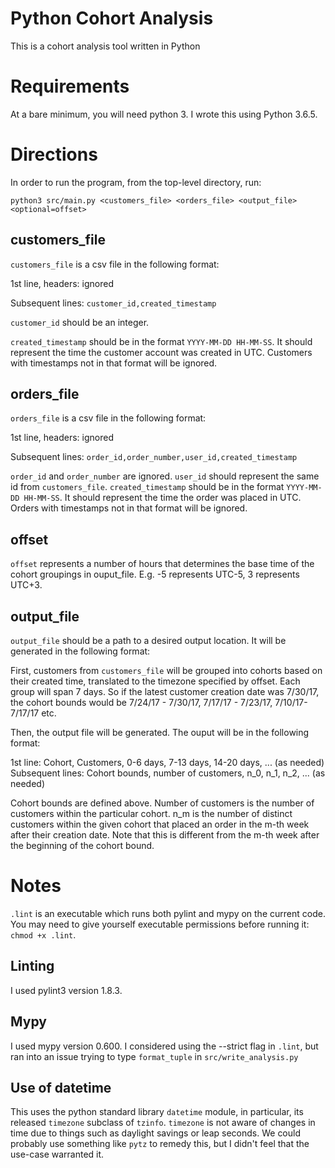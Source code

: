 # Python Cohort Analysis

This is a cohort analysis tool written in Python 

# Requirements
At a bare minimum, you will need python 3. I wrote this using Python 3.6.5.

# Directions
In order to run the program, from the top-level directory, run:

`python3 src/main.py <customers_file> <orders_file> <output_file> <optional=offset>`

## customers_file
`customers_file` is a csv file in the following format:

1st line, headers: ignored

Subsequent lines: `customer_id,created_timestamp`

`customer_id` should be an integer.

`created_timestamp` should be in the format `YYYY-MM-DD HH-MM-SS`. It should represent the time the customer account was created in UTC.
Customers with timestamps not in that format will be ignored.

## orders_file
`orders_file` is a csv file in the following format:

1st line, headers: ignored

Subsequent lines: `order_id,order_number,user_id,created_timestamp`

`order_id` and `order_number` are ignored. `user_id` should represent the same id from `customers_file`.
`created_timestamp` should be in the format `YYYY-MM-DD HH-MM-SS`. It should represent the time the order was placed in UTC.
Orders with timestamps not in that format will be ignored.

## offset
`offset` represents a number of hours that determines the base time of the cohort groupings in ouput_file. 
E.g. -5 represents UTC-5, 3 represents UTC+3.

## output_file
`output_file` should be a path to a desired output location. It will be generated in the following format:

First, customers from `customers_file` will be grouped into cohorts based on their created time, translated to the timezone specified by offset.
Each group will span 7 days. So if the latest customer creation date was 7/30/17, the cohort bounds would be 7/24/17 - 7/30/17, 7/17/17 - 7/23/17, 7/10/17-7/17/17 etc.

Then, the output file will be generated. The ouput will be in the following format:

1st line: Cohort, Customers, 0-6 days, 7-13 days, 14-20 days, ... (as needed)
Subsequent lines: Cohort bounds, number of customers, n_0, n_1, n_2, ... (as needed)

Cohort bounds are defined above. Number of customers is the number of customers within the particular cohort.
n_m is the number of distinct customers within the given cohort that placed an order in the m-th week after their creation date.
Note that this is different from the m-th week after the beginning of the cohort bound.

# Notes
`.lint` is an executable which runs both pylint and mypy on the current code. You may need to give yourself executable permissions before running it: `chmod +x .lint`.

## Linting
I used pylint3 version 1.8.3.

## Mypy
I used mypy version 0.600. I considered using the --strict flag in `.lint`, but ran into an issue trying to type `format_tuple` in `src/write_analysis.py`

## Use of datetime
This uses the python standard library `datetime` module, in particular, its released `timezone` subclass of `tzinfo`.
`timezone` is not aware of changes in time due to things such as daylight savings or leap seconds. We could probably use something like `pytz` to remedy this, but I didn't feel that the use-case warranted it.
